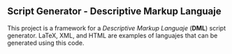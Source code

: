 ## Script Generator - Descriptive Markup Languaje

This project is a framework for a *Descriptive Markup Languaje* (**DML**) script generator.
LaTeX, XML, and HTML are examples of languajes that can be generated using this code.
